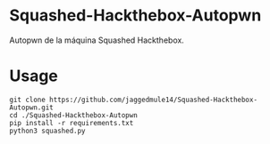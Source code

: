 # Squashed-Hackthebox-Autopwn
Autopwn de la máquina Squashed Hackthebox.

# Usage
`git clone https://github.com/jaggedmule14/Squashed-Hackthebox-Autopwn.git` </br>
`cd ./Squashed-Hackthebox-Autopwn` </br>
`pip install -r requirements.txt` </br>
`python3 squashed.py`
